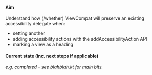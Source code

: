 #### Aim

Understand how (/whether) ViewCompat will preserve an existing accessibility delegate when:

- setting another
- adding accessibility actions with the addAccessibilityAction API
- marking a view as a heading

#### Current state (inc. next steps if applicable)
_e.g. completed - see blahblah.kt for main bits._
